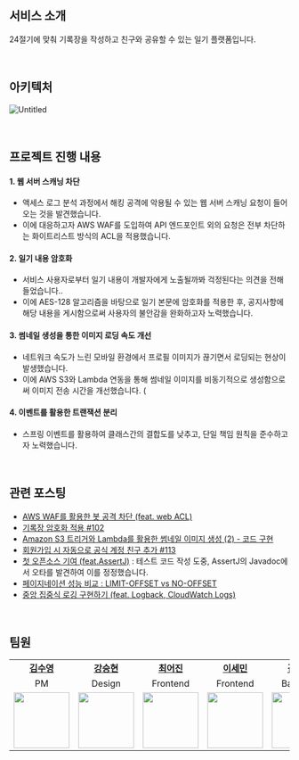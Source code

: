 ## 서비스 소개
24절기에 맞춰 기록장을 작성하고 친구와 공유할 수 있는 일기 플랫폼입니다.

<br>

## 아키텍처
![Untitled](https://github.com/user-attachments/assets/e23fb589-5682-4bf3-b271-10ab0bc8dc43)

<br>

## 프로젝트 진행 내용

#### 1. 웹 서버 스캐닝 차단
- 액세스 로그 분석 과정에서 해킹 공격에 악용될 수 있는 웹 서버 스캐닝 요청이 들어오는 것을 발견했습니다.
- 이에 대응하고자 AWS WAF를 도입하여 API 엔드포인트 외의 요청은 전부 차단하는 화이트리스트 방식의 ACL을 적용했습니다.


#### 2. 일기 내용 암호화
- 서비스 사용자로부터 일기 내용이 개발자에게 노출될까봐 걱정된다는 의견을 전해들었습니다..
- 이에 AES-128 알고리즘을 바탕으로 일기 본문에 암호화를 적용한 후, 공지사항에 해당 내용을 게시함으로써 사용자의 불안감을 완화하고자 노력했습니다.

#### 3. 썸네일 생성을 통한 이미지 로딩 속도 개선
- 네트워크 속도가 느린 모바일 환경에서 프로필 이미지가 끊기면서 로딩되는 현상이 발생했습니다.
- 이에 AWS S3와 Lambda 연동을 통해 썸네일 이미지를 비동기적으로 생성함으로써 이미지 전송 시간을 개선했습니다. (

#### 4. 이벤트를 활용한 트랜잭션 분리
- 스프링 이벤트를 활용하여 클래스간의 결합도를 낮추고, 단일 책임 원칙을 준수하고자 노력했습니다.

<br>

## 관련 포스팅
- [AWS WAF를 활용한 봇 공격 차단 (feat. web ACL)](https://csct3434.tistory.com/202)
- [기록장 암호화 적용 #102](https://github.com/Seasoning-Today/backend/pull/102)
- [Amazon S3 트리거와 Lambda를 활용한 썸네일 이미지 생성 (2) - 코드 구현](https://csct3434.tistory.com/189)
- [회원가입 시 자동으로 공식 계정 친구 추가 #113](https://github.com/Seasoning-Today/backend/pull/113)
- [첫 오픈소스 기여 (feat.AssertJ)]() : 테스트 코드 작성 도중, AssertJ의 Javadoc에서 오타를 발견하여 이를 정정했습니다.
- [페이지네이션 성능 비교 : LIMIT-OFFSET vs NO-OFFSET](https://csct3434.tistory.com/168)
- [중앙 집중식 로깅 구현하기 (feat. Logback, CloudWatch Logs)](https://csct3434.tistory.com/183)

<br>

## 팀원
<table>
    <tr align="center">
        <td><strong><a href='https://github.com/swim-kim' target='_blank'>김수영</a></strong></td>
        <td><strong><a href='https://github.com/seunghyeonkang' target='_blank'>강승현</a></strong></td>
        <td><strong><a href='https://github.com/poodlepoodle' target='_blank'>최어진</a></strong></td>
        <td><strong><a href='https://github.com/sem-git' target='_blank'>이세민</a></strong></td>
        <td><strong><a href='https://github.com/csct3434' target='_blank'>김동철</a></strong></td>
        <td><strong><a href='https://github.com/linavell' target='_blank'>이아린</a></strong></td>
    </tr>
    <tr align="center">
        <td>PM</td>
        <td>Design</td>
        <td>Frontend</td>
        <td>Frontend</td>
        <td>Backend</td>
        <td>Backend</td>
    </tr>
    <tr align="center">
        <td>
            <img src="https://github.com/swim-kim.png" width="100" />
        </td>
        <td>
            <img src="https://github.com/seunghyeonkang.png" width="100" />
        </td>
        <td>
            <img src="https://github.com/poodlepoodle.png" width="100" />
        </td>
        <td>
            <img src="https://github.com/sem-git.png" width="100" />
        </td>
        <td>
            <img src="https://github.com/csct3434.png" width="100" />
        </td>
        <td>
            <img src="https://github.com/linavell.png" width="100" />
        </td>
    </tr>
</table>

